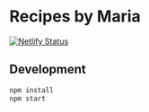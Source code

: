 # Recipes by Maria

[![Netlify Status](https://api.netlify.com/api/v1/badges/9c708cfe-295e-48e8-bc01-e63a337b6741/deploy-status)](https://app.netlify.com/sites/marias-recipes/deploys)

## Development

```sh
npm install
npm start
```
